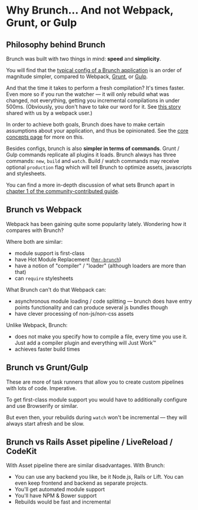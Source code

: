 # Why Brunch... And not Webpack, Grunt, or Gulp

<div class="toc-placeholder"></div>

## Philosophy behind Brunch

Brunch was built with two things in mind: **speed** and **simplicity**.

You will find that the [typical config of a Brunch application](https://github.com/brunch/with-react/blob/master/brunch-config.js) is an order of magnitude simpler, compared to Webpack, [Grunt](https://gist.github.com/paulmillr/eb3ae139aadbbb87ab9b#file-grunt-js), or [Gulp](https://gist.github.com/paulmillr/eb3ae139aadbbb87ab9b#file-gulp-js).

And that the time it takes to perform a fresh compilation?
It's times faster.
Even more so if you run the watcher — it will only rebuild what was changed, not everything, getting you incremental compilations in under 500ms.
(Obviously, you don't have to take our word for it. See [this story](https://github.com/brunch/brunch/issues/1234) shared with us by a webpack user.)

In order to achieve both goals, Brunch does have to make certain assumptions about your application, and thus be opinionated.
See the [core concepts page](/docs/concepts) for more on this.

Besides configs, brunch is also **simpler in terms of commands**.
Grunt / Gulp commands replicate all plugins it loads.
Brunch always has three commands: `new`, `build` and `watch`.
Build / watch commands may receive optional `production` flag which will tell Brunch to optimize assets, javascripts and stylesheets.

You can find a more in-depth discussion of what sets Brunch apart in [chapter 1 of the community-contributed guide](https://github.com/brunch/brunch-guide/blob/master/content/en/chapter01-whats-brunch.md#readme).

## Brunch vs Webpack

Webpack has been gaining quite some popularity lately.
Wondering how it compares with Brunch?

Where both are similar:

* module support is first-class
* have Hot Module Replacement ([`hmr-brunch`](http://github.com/brunch/hmr-brunch))
* have a notion of "compiler" / "loader" (although loaders are more than that)
* can `require` stylesheets

What Brunch can't do that Webpack can:

* asynchronous module loading / code splitting — brunch does have entry points functionality and can produce several js bundles though
* have clever processing of non-js/non-css assets

Unlike Webpack, Brunch:

* does not make you specify how to compile a file, every time you use it. Just add a compiler plugin and everything will Just Work™
* achieves faster build times

## Brunch vs Grunt/Gulp

These are more of task runners that allow you to create custom pipelines with lots of code.
Imperative.

To get first-class module support you would have to additionally configure and use Browserify or similar.

But even then, your rebuilds during `watch` won't be incremental — they will always start afresh and be slow.

## Brunch vs Rails Asset pipeline / LiveReload / CodeKit

With Asset pipeline there are similar disadvantages. With Brunch:

* You can use any backend you like, be it Node.js, Rails or Lift. You can even keep frontend and backend as separate projects.
* You'll get automated module support
* You'll have NPM & Bower support
* Rebuilds would be fast and incremental
